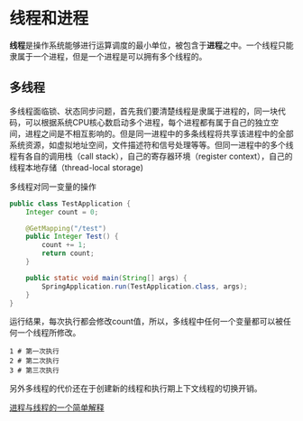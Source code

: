 # 线程和进程

**线程**是操作系统能够进行运算调度的最小单位，被包含于**进程**之中。一个线程只能隶属于一个进程，但是一个进程是可以拥有多个线程的。

## 多线程

多线程面临锁、状态同步问题，首先我们要清楚线程是隶属于进程的，同一块代码，可以根据系统CPU核心数启动多个进程，每个进程都有属于自己的独立空间，进程之间是不相互影响的。但是同一进程中的多条线程将共享该进程中的全部系统资源，如虚拟地址空间，文件描述符和信号处理等等。但同一进程中的多个线程有各自的调用栈（call stack），自己的寄存器环境（register context），自己的线程本地存储（thread-local storage)

多线程对同一变量的操作

```java
public class TestApplication {
    Integer count = 0;

    @GetMapping("/test")
    public Integer Test() {
        count += 1;
        return count;
    }

    public static void main(String[] args) {
        SpringApplication.run(TestApplication.class, args);
    }
}
```

运行结果，每次执行都会修改count值，所以，多线程中任何一个变量都可以被任何一个线程所修改。

```shell
1 # 第一次执行
2 # 第二次执行
3 # 第三次执行
```

另外多线程的代价还在于创建新的线程和执行期上下文线程的切换开销。

[进程与线程的一个简单解释](http://www.ruanyifeng.com/blog/2013/04/processes_and_threads.html)

